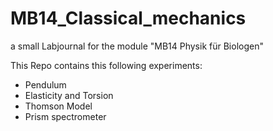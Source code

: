 # MB14_Classical_mechanics

a small Labjournal for the module "MB14 Physik für Biologen"

This Repo contains this following experiments:
  * Pendulum
  * Elasticity and Torsion
  * Thomson Model
  * Prism spectrometer


